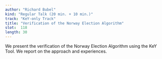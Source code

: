 ```yaml
---
author: "Richard Bubel"
kind: "Regular Talk (20 min. + 10 min.)"
track: "KeY-only Track"
title: "Verification of the Norway Election Algorithm"
slot:  118
length: 30
---
```


We present the verification of the Norway Election Algorithm using the KeY Tool. We report on the approach and experiences.
